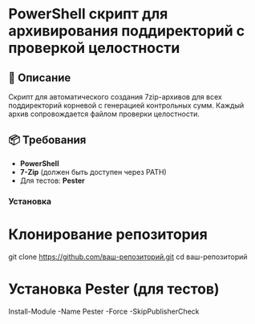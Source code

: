 # PowerShell скрипт для архивирования поддиректорий с проверкой целостности


## 📝 Описание
Скрипт для автоматического создания 7zip-архивов для всех поддиректорий корневой с генерацией контрольных сумм.
Каждый архив сопровождается файлом проверки целостности.

## 📦 Требования
- **PowerShell**
- **7-Zip** (должен быть доступен через PATH)
- Для тестов: **Pester**



### Установка
# Клонирование репозитория
git clone https://github.com/ваш-репозиторий.git
cd ваш-репозиторий

# Установка Pester (для тестов)
Install-Module -Name Pester -Force -SkipPublisherCheck